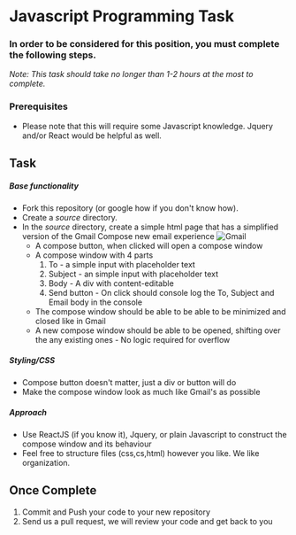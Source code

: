 # Javascript Programming Task

### In order to be considered for this position, you must complete the following steps.
*Note: This task should take no longer than 1-2 hours at the most to complete.*


### Prerequisites

- Please note that this will require some Javascript knowledge. Jquery and/or React would be helpful as well. 

## Task
##### Base functionality
- Fork this repository (or google how if you don't know how).
- Create a *source* directory.
- In the *source* directory, create a simple html page that has a simplified version of the Gmail Compose new email experience
![Gmail](http://picpaste.com/pics/2XRzyIck.1424206971.png)
  - A compose button, when clicked will open a compose window
  - A compose window with 4 parts
    1. To - a simple input with placeholder text
    2. Subject - an simple input with placeholder text
    3. Body - A div with content-editable 
    4. Send button - On click should console log the To, Subject and Email body in the console
  - The compose window should be able to be able to be minimized and closed like in Gmail
  - A new compose window should be able to be opened, shifting over the any existing ones - No logic required for overflow

##### Styling/CSS
- Compose button doesn't matter, just a div or button will do
- Make the compose window look as much like Gmail's as possible

##### Approach
- Use ReactJS (if you know it), Jquery, or plain Javascript to construct the compose window and its behaviour
- Feel free to structure files (css,cs,html) however you like. We like organization.

## Once Complete
1. Commit and Push your code to your new repository
2. Send us a pull request, we will review your code and get back to you
